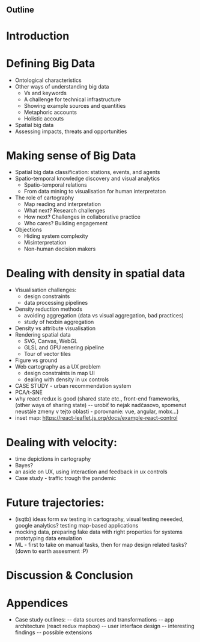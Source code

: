 Outline
---------

# Introduction

# Defining Big Data
- Ontological characteristics
- Other ways of understanding big data
  - Vs and keywords
  - A challenge for technical infrastructure
  - Showing example sources and quantities
  - Metaphoric accounts
  - Holistic accouts
- Spatial big data 
- Assessing impacts, threats and opportunities

# Making sense of Big Data
- Spatial big data classification: stations, events, and agents
- Spatio-temporal knowledge discovery and visual analytics 
  - Spatio-temporal relations 
  - From data mining to visualisation for human interpretaton 
- The role of cartography
  - Map reading and interpretation
  - What next? Research challenges
  - How next? Challenges in collaborative practice
  - Who cares? Building engagement
- Objections
  - Hiding system complexity
  - Misinterpretation
  - Non-human decision makers

# Dealing with density in spatial data
- Visualisation challenges:
  - design constraints
  - data processing pipelines 
- Density reduction methods
  - avoiding aggregation (data vs visual aggregation, bad practices)
  - study of hexbin aggregation
- Density vs attribute visualisation
- Rendering spatial data
  - SVG, Canvas, WebGL
  - GLSL and GPU renering pipeline
  - Tour of vector tiles
- Figure vs ground
- Web cartography as a UX problem
  - design constraints in map UI
  - dealing with density in ux controls 
- CASE STUDY - urban recommendation system
 - PCA/t-SNE
 - why react-redux is good (shared state etc., front-end frameworks, (other ways of sharing state) -- urobiť to nejak nadčasovo, spomenut neustále zmeny v tejto oblasti - porovnanie: vue, angular, mobx...)
 - inset map: https://react-leaflet.js.org/docs/example-react-control

# Dealing with velocity:
- time depictions in cartography
- Bayes?
- an aside on UX, using interaction and feedback in ux controls
- Case study - traffic trough the pandemic

# Future trajectories:
- (isqtb) ideas form sw testing in cartography, visual testing neeeded, google analytics? testing map-based applications
- mocking data, preparing fake data with right properties for systems prototyping data emulation 
- ML - first to take on manual tasks, then for map design related tasks? (down to earth assesment :P)

# Discussion & Conclusion

# Appendices

- Case study outlines:
-- data sources and transformations
-- app architecture (react redux mapbox)
-- user interface design
-- interesting findings 
-- possible extensions
